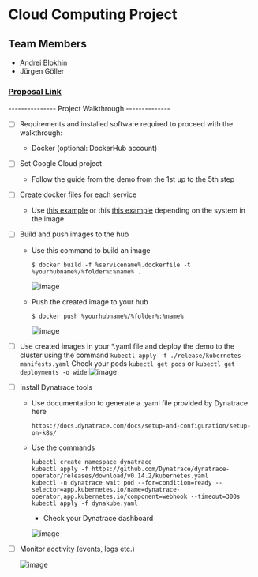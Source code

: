 # Cloud Computing Project

## Team Members
- Andrei Blokhin
- Jürgen Göller

### [Proposal Link](https://github.com/a-ndr3/JKU_CloudComputing_TeamProject/blob/main/PROPOSAL.md)



--------------- Project Walkthrough --------------

- [ ] Requirements and installed software required to proceed with the walkthrough: 
   -  Docker (optional: DockerHub account)

- [ ] Set Google Cloud project
   - Follow the guide from the demo from the 1st up to the 5th step
    
- [ ] Create docker files for each service
   - Use [this example](https://github.com/a-ndr3/JKU_CloudComputing_TeamProject/blob/main/dockerfile_AlpineExample.dockerfile) or this [this example](https://github.com/a-ndr3/JKU_CloudComputing_TeamProject/blob/main/dockerfile_example1.dockerfile) depending on the system in the image
     
- [ ] Build and push images to the hub
   - Use this command to build an image
      ```
      $ docker build -f %servicename%.dockerfile -t %yourhubname%/%folder%:%name% .
      ```
      ![image](https://github.com/a-ndr3/JKU_CloudComputing_TeamProject/assets/66060105/f72b78ef-57cf-4931-a2ea-9b462ee76603)

   - Push the created image to your hub
      ```
      $ docker push %yourhubname%/%folder%:%name%
      ```
      ![image](https://github.com/a-ndr3/JKU_CloudComputing_TeamProject/assets/66060105/e6e963d1-07a6-44dc-ab16-333923f229dc)

- [ ] Use created images in your *.yaml file and deploy the demo to the cluster using the command
      ```
      kubectl apply -f ./release/kubernetes-manifests.yaml
      ```
  Check your pods
      ```
      kubectl get pods
      ```
      or
      ```
      kubectl get deployments -o wide
      ```
      ![image](https://github.com/a-ndr3/JKU_CloudComputing_TeamProject/assets/66060105/fed05793-9e2c-4b4b-83c9-e9cfc2d644de)
   
- [ ] Install Dynatrace tools
   - Use documentation to generate a .yaml file provided by Dynatrace here
     ```
     https://docs.dynatrace.com/docs/setup-and-configuration/setup-on-k8s/
     ```
   - Use the commands
     ```
     kubectl create namespace dynatrace
     kubectl apply -f https://github.com/Dynatrace/dynatrace-operator/releases/download/v0.14.2/kubernetes.yaml
     kubectl -n dynatrace wait pod --for=condition=ready --selector=app.kubernetes.io/name=dynatrace-operator,app.kubernetes.io/component=webhook --timeout=300s
     kubectl apply -f dynakube.yaml
     ```
     - Check your Dynatrace dashboard
       
     ![image](https://github.com/a-ndr3/JKU_CloudComputing_TeamProject/assets/66060105/1fb4ad4c-c9e6-4002-85fa-ab6cddc919ab)

- [ ] Monitor acctivity (events, logs etc.)

    ![image](https://github.com/a-ndr3/JKU_CloudComputing_TeamProject/assets/66060105/48174864-7638-43b5-997a-9871b12e6d68)

